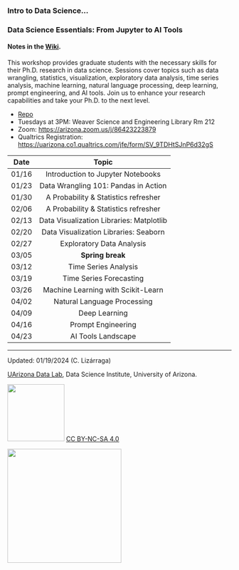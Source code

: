 
### Intro to Data Science...

### Data Science Essentials: From Jupyter to AI Tools

#### Notes in the [Wiki](https://github.com/ua-datalab/Workshops/wiki).

This workshop provides graduate students with the necessary skills for their Ph.D. research in data science. Sessions cover topics such as data wrangling, statistics, visualization, exploratory data analysis, time series analysis, machine learning, natural language processing, deep learning, prompt engineering, and AI tools. Join us to enhance your research capabilities and take your Ph.D. to the next level.

* [Repo](https://github.com/ua-datalab/Workshops)
* Tuesdays at 3PM: Weaver Science and Engineering Library Rm 212
* Zoom: https://arizona.zoom.us/j/86423223879
* Qualtrics Registration: https://uarizona.co1.qualtrics.com/jfe/form/SV_9TDHtSJnP6d32gS
 
| Date |  Topic | 
| :--: | :--: | 
|   01/16  |  Introduction to Jupyter Notebooks | 
| 01/23 |  Data Wrangling 101: Pandas in Action | 
|  01/30   | A Probability & Statistics refresher  |
| 02/06 | A Probability & Statistics refresher  | 
| 02/13 |  Data Visualization Libraries: Matplotlib | 
|    02/20 | Data Visualization Libraries: Seaborn | 
|   02/27  | Exploratory Data Analysis   | 
|   03/05 |   **Spring break** | 
|    03/12 |   Time Series Analysis   | 
|    03/19 |  Time Series Forecasting   | 
|    03/26 | Machine Learning with Scikit-Learn   | 
|   04/02  | Natural Language Processing   | 
|    04/09 |   Deep Learning  | 
|   04/16  |   Prompt Engineering | 
|    04/23 |   AI Tools Landscape | 

***

Updated: 01/19/2024 (C. Lizárraga)

[UArizona Data Lab](https://www.datascience.arizona.edu/education/uarizona-data-lab), Data Science Institute, University of Arizona.

<img src="https://mirrors.creativecommons.org/presskit/buttons/88x31/png/by-nc-sa.png" width="128">  [CC BY-NC-SA 4.0](https://creativecommons.org/licenses/by-nc-sa/4.0/)

[<img src="https://datascience.arizona.edu/sites/default/files/Data%20Science%20Institute_Webheader%20%281%29.svg" width="256">](https://datascience.arizona.edu)
